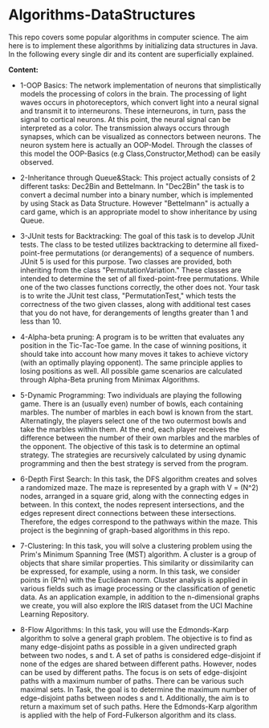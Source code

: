 # Algorithms-DataStructures
This repo covers some popular algorithms in computer science. The aim here is to implement these algorithms by initializing data structures in Java.
In the following every single dir and its content are superficially explained.

**Content:**
- 1-OOP Basics: The network implementation of neurons that simplistically models the processing of colors in the brain. The processing of light waves occurs in photoreceptors, which convert light into a neural signal and transmit it to interneurons. These interneurons, in turn, pass the signal to cortical neurons. At this point, the neural signal can be interpreted as a color. The transmission always occurs through synapses, which can be visualized as connectors between neurons. The neuron system here is actually an OOP-Model. Through the classes of this model the OOP-Basics (e.g Class,Constructor,Method) can be easily observed.

- 2-Inheritance through Queue&Stack: This project actually consists of 2 different tasks: Dec2Bin and Bettelmann. In "Dec2Bin" the task is to convert a decimal number into a binary number, which is implemented by using Stack as Data Structure. However "Bettelmann" is actually a card game, which is an appropriate model to show inheritance by using Queue.

- 3-JUnit tests for Backtracking: The goal of this task is to develop JUnit tests. The class to be tested utilizes backtracking to determine all fixed-point-free permutations (or derangements) of a sequence of numbers. JUnit 5 is used for this purpose.
Two classes are provided, both inheriting from the class "PermutationVariation." These classes are intended to determine the set of all fixed-point-free permutations. While one of the two classes functions correctly, the other does not. Your task is to write the JUnit test class, "PermutationTest," which tests the correctness of the two given classes, along with additional test cases that you do not have, for derangements of lengths greater than 1 and less than 10.

- 4-Alpha-beta pruning: A program is to be written that evaluates any position in the Tic-Tac-Toe game. In the case of winning positions, it should take into account how many moves it takes to achieve victory (with an optimally playing opponent). The same principle applies to losing positions as well. All possible game scenarios are calculated through Alpha-Beta pruning from Minimax Algorithms.

- 5-Dynamic Programming: Two individuals are playing the following game. There is an (usually even) number of bowls, each containing marbles. The number of marbles in each bowl is known from the start. Alternatingly, the players select one of the two outermost bowls and take the marbles within them. At the end, each player receives the difference between the number of their own marbles and the marbles of the opponent. The objective of this task is to determine an optimal strategy. The strategies are recursively calculated by using dynamic programming and then the best strategy is served from the program.

- 6-Depth First Search: In this task, the DFS algorithm creates and solves a randomized maze. The maze is represented by a graph with V = \(N^2\) nodes, arranged in a square grid, along with the connecting edges in between. In this context, the nodes represent intersections, and the edges represent direct connections between these intersections. Therefore, the edges correspond to the pathways within the maze. This project is the beginning of graph-based algorithms in this repo.

- 7-Clustering: In this task, you will solve a clustering problem using the Prim's Minimum Spanning Tree (MST) algorithm. A cluster is a group of objects that share similar properties. This similarity or dissimilarity can be expressed, for example, using a norm. In this task, we consider points in \(R^n\) with the Euclidean norm.
Cluster analysis is applied in various fields such as image processing or the classification of genetic data. As an application example, in addition to the n-dimensional graphs we create, you will also explore the IRIS dataset from the UCI Machine Learning Repository.

- 8-Flow Algorithms: In this task, you will use the Edmonds-Karp algorithm to solve a general graph problem. The objective is to find as many edge-disjoint paths as possible in a given undirected graph between two nodes, s and t. A set of paths is considered edge-disjoint if none of the edges are shared between different paths. However, nodes can be used by different paths.
The focus is on sets of edge-disjoint paths with a maximum number of paths. There can be various such maximal sets. In Task, the goal is to determine the maximum number of edge-disjoint paths between nodes s and t. Additionally, the aim is to return a maximum set of such paths. Here the Edmonds-Karp algorithm is applied with the help of Ford-Fulkerson algorithm and its class.





